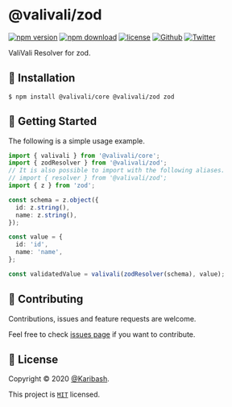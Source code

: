 # @valivali/zod

[![npm version][npm-version-badge]][npm-version-link]
[![npm download][npm-download-badge]][npm-download-link]
[![license][license-badge]][license-link]
[![Github][github-follower-badge]][github-follower-link]
[![Twitter][twitter-follower-badge]][twitter-follower-link]

ValiVali Resolver for zod.

## 🚀 Installation

```
$ npm install @valivali/core @valivali/zod zod
```

## 👏 Getting Started

The following is a simple usage example.

```ts
import { valivali } from '@valivali/core';
import { zodResolver } from '@valivali/zod';
// It is also possible to import with the following aliases.
// import { resolver } from '@valivali/zod';
import { z } from 'zod';

const schema = z.object({
  id: z.string(),
  name: z.string(),
});

const value = {
  id: 'id',
  name: 'name',
};

const validatedValue = valivali(zodResolver(schema), value);
```

## 🤝 Contributing

Contributions, issues and feature requests are welcome.

Feel free to check [issues page](https://github.com/Karibash/valivali/issues) if you want to contribute.

## 📝 License

Copyright © 2020 [@Karibash](https://twitter.com/karibash).

This project is [```MIT```](https://github.com/Karibash/valivali/blob/main/packages/zod/LICENSE) licensed.

[npm-version-badge]: https://badge.fury.io/js/@valivali%2Fzod.svg
[npm-version-link]: https://www.npmjs.com/package/@valivali/zod
[npm-download-badge]: https://img.shields.io/npm/dm/@valivali/zod.svg
[npm-download-link]: https://www.npmjs.com/package/@valivali/zod
[license-badge]: https://img.shields.io/npm/l/@valivali%2Fzod.svg
[license-link]: https://github.com/Karibash/valivali/blob/main/packages/zod/LICENSE
[github-follower-badge]: https://img.shields.io/github/followers/Karibash?label=Follow&logo=github&style=social
[github-follower-link]: https://github.com/Karibash?tab=followers
[twitter-follower-badge]: https://img.shields.io/twitter/follow/Karibash?label=Follow&style=social
[twitter-follower-link]: https://twitter.com/intent/follow?screen_name=Karibash
